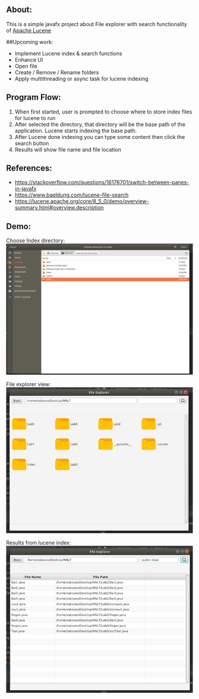 ## About:
This is a simple javafx project about File explorer with search functionality of [Apache Lucene](https://lucene.apache.org/)  

##Upcoming work:
- Implement Lucene index & search functions
- Enhance UI
- Open file
- Create / Remove / Rename folders
- Apply multithreading or async task for lucene indexing

## Program Flow:
1. When first started, user is prompted to choose where to store index files for lucene to run
2. After selected the directory, that directory will be the base path of the application. Lucene starts indexing the base path.
3. After Lucene done indexing you can type some content then click the search button
4. Results will show file name and file location


## References: 
- https://stackoverflow.com/questions/16176701/switch-between-panes-in-javafx
- https://www.baeldung.com/lucene-file-search
- https://lucene.apache.org/core/8_5_0/demo/overview-summary.html#overview.description


## Demo:
[pic1]: Screenshots/Screenshot%20from%202020-03-31%2017-33-20.png "Choose directory for index"
[pic2]: Screenshots/Screenshot%20from%202020-03-31%2017-33-32.png "Main view"
[pic3]: Screenshots/Screenshot%20from%202020-03-31%2017-33-49.png "Table view"

Choose Index directory:  
![alt text][pic1]

File explorer view:  
![alt text][pic2]

Results from lucene index:  
![alt text][pic3]
